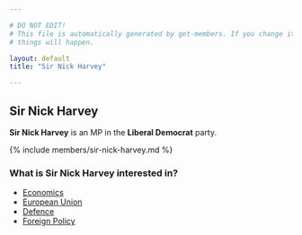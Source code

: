 ```yaml
---

# DO NOT EDIT!
# This file is automatically generated by get-members. If you change it, bad
# things will happen.

layout: default
title: "Sir Nick Harvey"

---
```


## Sir Nick Harvey

**Sir Nick Harvey** is an MP in the **Liberal Democrat** party.

{% include members/sir-nick-harvey.md %}

### What is Sir Nick Harvey interested in?


* [Economics](/interests/economics.html)
* [European Union](/interests/european-union.html)
* [Defence](/interests/defence.html)
* [Foreign Policy](/interests/foreign-policy.html)
